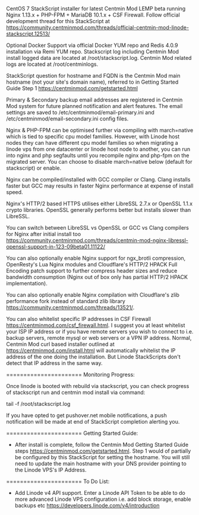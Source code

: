 CentOS 7 StackScript installer for latest Centmin Mod LEMP beta running Nginx 1.13.x + PHP-FPM + MariaDB 10.1.x + CSF Firewall. Follow official development thread for this StackScript at https://community.centminmod.com/threads/official-centmin-mod-linode-stackscript.12513/

Optional Docker Support via official Docker YUM repo and Redis 4.0.9 installation via Remi YUM repo. Stackscript log including Centmin Mod install logged data are located at /root/stackscript.log. Centmin Mod related logs are located at /root/centminlogs.

StackScript question for hostname and FQDN is the Centmin Mod main hostname (not your site's domain name), referred to in Getting Started Guide Step 1 https://centminmod.com/getstarted.html

Primary & Secondary backup email addresses are registered in Centmin Mod system for future planned notification and alert features. The email settings are saved to /etc/centminmod/email-primary.ini and /etc/centminmod/email-secondary.ini config files.

Nginx & PHP-FPM can be optimised further via compiling with march=native which is tied to specific cpu model families. However, with Linode host nodes they can have different cpu model families so when migrating a linode vps from one datacenter or linode host node to another, you can run into nginx and php segfaults until you recompile nginx and php-fpm on the migrated server. You can choose to disable march=native below (default for stackscript) or enable.

Nginx can be compiled/installed with GCC compiler or Clang. Clang installs faster but GCC may results in faster Nginx performance at expense of install speed.

Nginx's HTTP/2 based HTTPS utilises either LibreSSL 2.7.x or OpenSSL 1.1.x crypto libraries. OpenSSL generally performs better but installs slower than LibreSSL.

You can switch between LibreSSL vs OpenSSL or GCC vs Clang compilers for Nginx after initial install too https://community.centminmod.com/threads/centmin-mod-nginx-libressl-openssl-support-in-123-09beta01.11122/

You can also optionally enable Nginx support for ngx_brotli compression, OpenResty's Lua Nginx modules and Cloudflare's HTTP/2 HPACK Full Encoding patch support to further compress header sizes and reduce bandwidth consumption (Nginx out of box only has partial HTTP/2 HPACK implementation).

You can also optionally enable Nginx compilation with Cloudflare's zlib performance fork instead of standard zlib library https://community.centminmod.com/threads/13521/.

You can also whitelist specific IP addresses in CSF Firewall https://centminmod.com/csf_firewall.html. I suggest you at least whitelist your ISP IP address or if you have remote servers you wish to connect to i.e. backup servers, remote mysql or web servers or a VPN IP address. Normal, Centmin Mod curl based installer outlined at https://centminmod.com/install.html will automatically whitelist the IP address of the one doing the installation. But Linode StackScripts don't detect that IP address in the same way.

======================
Monitoring Progress:

Once linode is booted with rebuild via stackscript, you can check progress of stackscript run and centmin mod install via command:

tail -f /root/stackscript.log

If you have opted to get pushover.net mobile notifications, a push notification will be made at end of StackScript completion alerting you.

======================
Getting Started Guide:

- After install is complete, follow the Centmin Mod Getting Started Guide steps https://centminmod.com/getstarted.html. Step 1 would of partially be configured by this StackScript for setting the hostname. You will still need to update the main hostname with your DNS provider pointing to the Linode VPS's IP Address.

======================
To Do List:

- Add Linode v4 API support. Enter a Linode API Token to be able to do more advanced Linode VPS configuration i.e. add block storage, enable backups etc https://developers.linode.com/v4/introduction